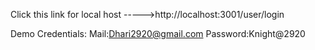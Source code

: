 Click this link for local host ----->http://localhost:3001/user/login

Demo Credentials:
Mail:Dhari2920@gmail.com
Password:Knight@2920

